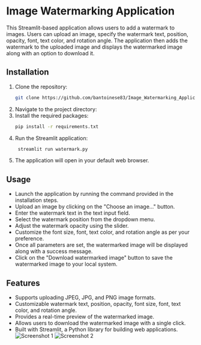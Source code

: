# Image Watermarking Application

This Streamlit-based application allows users to add a watermark to images. Users can upload an image, specify the watermark text, position, opacity, font, text color, and rotation angle. The application then adds the watermark to the uploaded image and displays the watermarked image along with an option to download it.

## Installation

1. Clone the repository:
   ```bash
   git clone https://github.com/bantoinese83/Image_Watermarking_Application.git
    ```
2. Navigate to the project directory:
3. Install the required packages:
   ```bash
   pip install -r requirements.txt
   ```
4. Run the Streamlit application:
   ```bash
    streamlit run watermark.py
    ```
5. The application will open in your default web browser.

## Usage
- Launch the application by running the command provided in the installation steps.
- Upload an image by clicking on the "Choose an image..." button.
- Enter the watermark text in the text input field.
- Select the watermark position from the dropdown menu.
- Adjust the watermark opacity using the slider.
- Customize the font size, font, text color, and rotation angle as per your preference.
- Once all parameters are set, the watermarked image will be displayed along with a success message.
- Click on the "Download watermarked image" button to save the watermarked image to your local system.
## Features
- Supports uploading JPEG, JPG, and PNG image formats.
- Customizable watermark text, position, opacity, font size, font, text color, and rotation angle.
- Provides a real-time preview of the watermarked image.
- Allows users to download the watermarked image with a single click.
- Built with Streamlit, a Python library for building web applications.
![Screenshot 1](Screenshot_1.png)
![Screenshot 2](Screenshot_2.png)